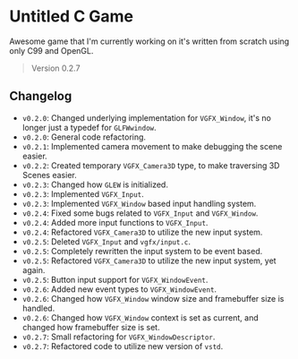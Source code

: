 # Untitled C Game

Awesome game that I'm currently working on it's written from scratch using only C99 and OpenGL.

> Version 0.2.7

## Changelog

- `v0.2.0`: Changed underlying implementation for `VGFX_Window`, it's no longer just a typedef for `GLFWwindow`.
- `v0.2.0`: General code refactoring.
- `v0.2.1`: Implemented camera movement to make debugging the scene easier.
- `v0.2.2`: Created temporary `VGFX_Camera3D` type, to make traversing 3D Scenes easier.
- `v0.2.3`: Changed how `GLEW` is initialized.
- `v0.2.3`: Implemented `VGFX_Input`.
- `v0.2.3`: Implemented `VGFX_Window` based input handling system.
- `v0.2.4`: Fixed some bugs related to `VGFX_Input` and `VGFX_Window`.
- `v0.2.4`: Added more input functions to `VGFX_Input`.
- `v0.2.4`: Refactored `VGFX_Camera3D` to utilize the new input system.
- `v0.2.5`: Deleted `VGFX_Input` and `vgfx/input.c`.
- `v0.2.5`: Completely rewritten the input system to be event based.
- `v0.2.5`: Refactored `VGFX_Camera3D` to utilize the new input system, yet again.
- `v0.2.5`: Button input support for `VGFX_WindowEvent`.
- `v0.2.6`: Added new event types to `VGFX_WindowEvent`.
- `v0.2.6`: Changed how `VGFX_Window` window size and framebuffer size is handled.
- `v0.2.6`: Changed how `VGFX_Window` context is set as current, and changed how framebuffer size is set.
- `v0.2.7`: Small refactoring for `VGFX_WindowDescriptor`.
- `v0.2.7`: Refactored code to utilize new version of `vstd`.
